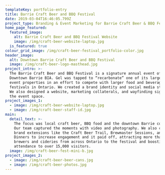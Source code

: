 ```yaml
---
templateKey: portfolio-entry
title: Barrie Craft Beer and BBQ Festival
date: 2019-03-04T16:46:05.799Z
project_type: Branding & Event Marketing for Barrie Craft Beer & BBQ Festival
home_page_featured:
  featured_image:
    alt: Barrie Craft Beer and BBQ Festival Website
    image: /img/craft-beer-website-laptop.jpg
  is_featured: true
colour_grid_image: /img/craft-beer-festival_portfolio-color.jpg
header_image:
  alt: Downtown Barrie Craft Beer and BBQ Festival
  image: /img/craft-beer-logo-masthead.jpg
project_intro: >-
  The Barrie Craft Beer and BBQ Festival is a signature annual event of the
  Downtown Barrie BIA. Gel was tapped to “recarbonate” one of its largest annual
  event properties in an effort to compete with larger food and beverage
  festivals in Ontario. We created a brand identity and social media strategy.
  We also designed a website, marketing collaterals, and wayfinding signage for
  the event space.
project_images_1:
  - image: /img/craft-beer-website-laptop.jpg
  - image: /img/craft-beer-staff-id.jpg
main:
  detail_text: >-
    The focus was local craft beer, BBQ food and the downtown Barrie community.
    Our team captured the moments with video and photography. We also created
    brand extensions like the Craft Beer Trail, Brewmaster Sessions, and Beer
    Dinners to increase engagement and it paid off, attracting more than a dozen
    brewers and cideries from across Ontario to the festival and boosting event
    attendance to over 15,000 visitors. 
  image: /img/craft-beer-fest-mini-b.jpg
project_images_2:
  - image: /img/craft-beer-beer-cans.jpg
  - image: /img/craft-beer-photos.jpg
---
```


